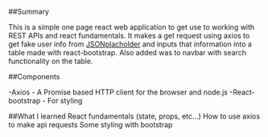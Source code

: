##Summary

This is a simple one page react web application to get use to working with REST APIs and react fundamentals. It makes a get request using axios to get fake user info from [JSONplacholder](https://jsonplaceholder.typicode.com/) and inputs that information into a table made with react-bootstrap. Also added was to navbar with search functionality on the table.

##Components

-Axios - A Promise based HTTP client for the browser and node.js
-React-bootstrap - For styling

##What I learned
React fundamentals (state, props, etc...)
How to use axios to make api requests
Some styling with bootstrap
